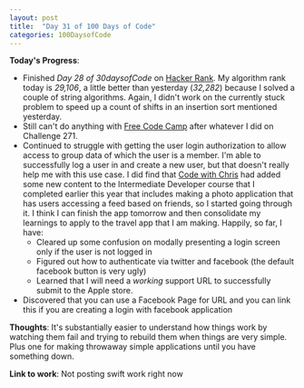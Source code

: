 ```yaml
---
layout: post
title:  "Day 31 of 100 Days of Code"
categories: 100DaysofCode
---
```


**Today's Progress**:
+ Finished *Day 28 of 30daysofCode* on [Hacker Rank](http://www.hackerrank.com). My algorithm rank today is *29,106*, a little better than yesterday (*32,282*) because I solved a couple of string algorithms. Again, I didn't work on the currently stuck problem to speed up a count of shifts in an insertion sort mentioned yesterday.
+ Still can't do anything with [Free Code Camp](https://www.freecodecamp.com) after whatever I did on Challenge 271. 
+ Continued to struggle with getting the user login authorization to allow access to group data of which the user is a member. I'm able to successfully log a user in and create a new user, but that doesn't really help me with this use case. I did find that [Code with Chris](https://www.codewtihchris.com) had added some new content to the Intermediate Developer course that I completed earlier this year that includes making a photo application that has users accessing a feed based on friends, so I started going through it. I think I can finish the app tomorrow and then consolidate my learnings to apply to the travel app that I am making. Happily, so far, I have:
    + Cleared up some confusion on modally presenting a login screen only if the user is not logged in
    + Figured out how to authenticate via twitter and facebook (the default facebook button is very ugly)
    + Learned that I will need a *working* support URL to successfully submit to the Apple store.
+ Discovered that you can use a Facebook Page for URL and you can link this if you are creating a login with facebook application

**Thoughts**: It's substantially easier to understand how things work by watching them fail and trying to rebuild them when things are very simple. Plus one for making throwaway simple applications until you have something down. 

**Link to work**: Not posting swift work right now